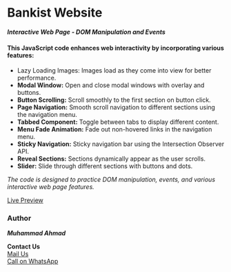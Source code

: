 # Bankist Website

**_Interactive Web Page - DOM Manipulation and Events_**

#### This JavaScript code enhances web interactivity by incorporating various features:

- Lazy Loading Images: Images load as they come into view for better performance.
- **Modal Window:** Open and close modal windows with overlay and buttons.
- **Button Scrolling:** Scroll smoothly to the first section on button click.
- **Page Navigation:** Smooth scroll navigation to different sections using the navigation menu.
- **Tabbed Component:** Toggle between tabs to display different content.
- **Menu Fade Animation:** Fade out non-hovered links in the navigation menu.
- **Sticky Navigation:** Sticky navigation bar using the Intersection Observer API.
- **Reveal Sections:** Sections dynamically appear as the user scrolls.
- **Slider:** Slide through different sections with buttons and dots.

_The code is designed to practice DOM manipulation, events, and various interactive web page features._

<a href="https://bankist-web-page.surge.sh/" target="_blank">Live Preview</a>

### Author

**_Muhammad Ahmad_**<br>

**Contact Us**<br>
[Mail Us](mailto:muhammadugv66@gmail.com)<br>
[Call on WhatsApp](https://wa.me/+923411080082)
